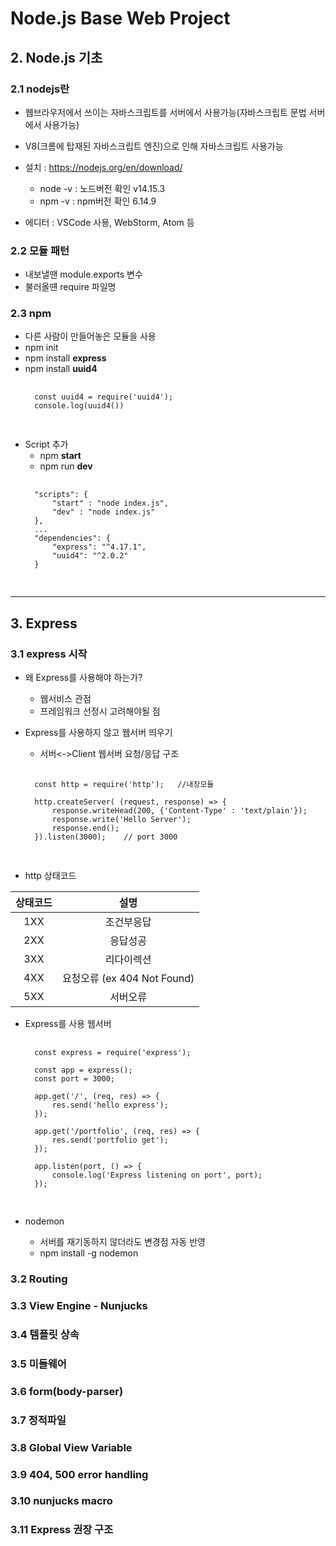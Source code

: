 # Node.js Base Web Project

## 2. Node.js 기초

### 2.1 nodejs란
- 웹브라우저에서 쓰이는 자바스크립트를 서버에서 사용가능(자바스크립트 문법 서버에서 사용가능)
- V8(크롬에 탑재된 자바스크립트 엔진)으로 인해 자바스크립트 사용가능

- 설치 : https://nodejs.org/en/download/
    - node -v : 노드버전 확인 v14.15.3
    - npm -v : npm버전 확인 6.14.9

- 에디터 : VSCode 사용, WebStorm, Atom 등

### 2.2 모듈 패턴
- 내보낼땐 module.exports 변수
- 불러올떈 require 파일명

### 2.3 npm
- 다른 사람이 만들어놓은 모듈을 사용
- npm init
- npm install **express**
- npm install **uuid4**
    <pre>
    <code>
    const uuid4 = require('uuid4'); 
    console.log(uuid4())
    </code>
    </pre>
- Script 추가
    - npm **start**
    - npm run **dev**
    <pre>
    <code>
    "scripts": {
        "start" : "node index.js",
        "dev" : "node index.js"
    },
    ...
    "dependencies": {
        "express": "^4.17.1",
        "uuid4": "^2.0.2"
    }
    </code>
    </pre>

---

## 3. Express
### 3.1 express 시작
- 왜 Express를 사용해야 하는가?
    - 웹서비스 관점
    - 프레임워크 선정시 고려해야될 점

- Express를 사용하지 않고 웹서버 띄우기
    - 서버<->Client 웹서버 요청/응답 구조
    <pre>
    <code>
    const http = require('http');   //내장모듈

    http.createServer( (request, response) => {  
        response.writeHead(200, {'Content-Type' : 'text/plain'});
        response.write('Hello Server');
        response.end();
    }).listen(3000);    // port 3000
    </code>
    </pre>
- http 상태코드

|상태코드|설명|
|:---:|:---:|
|1XX|조건부응답|
|2XX|응답성공|
|3XX|리다이렉션|
|4XX|요청오류 (ex 404 Not Found)|
|5XX|서버오류|

- Express를 사용 웹서버 
    <pre>
    <code>
    const express = require('express');

    const app = express();
    const port = 3000;

    app.get('/', (req, res) => {
        res.send('hello express');
    });

    app.get('/portfolio', (req, res) => {
        res.send('portfolio get');
    });

    app.listen(port, () => {
        console.log('Express listening on port', port);
    });
    </code>
    </pre>

- nodemon 
    - 서버를 재기동하지 않더라도 변경점 자동 반영
    - npm install -g nodemon

### 3.2 Routing


### 3.3 View Engine - Nunjucks


### 3.4 템플릿 상속


### 3.5 미들웨어



### 3.6 form(body-parser)

### 3.7 정적파일


### 3.8 Global View Variable


### 3.9 404, 500 error handling


### 3.10 nunjucks macro



### 3.11 Express 권장 구조